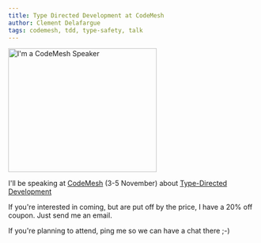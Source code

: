 ```yaml
---
title: Type Directed Development at CodeMesh
author: Clement Delafargue
tags: codemesh, tdd, type-safety, talk
---
```


<img alt="I'm a CodeMesh Speaker" src="http://codemesh.io/static/upload/media/1461153859696883x25speaker214.gif" style="width: 300px; height: 250px">

I'll be speaking at [CodeMesh](http://codemesh.io) (3-5 November) about
[Type-Directed Development](http://www.codemesh.io/codemesh2014/clement-delafargue)

If you're interested in coming, but are put off by the price, I have a 20% off
coupon. Just send me an email.

If you're planning to attend, ping me so we can have a chat there ;-)
